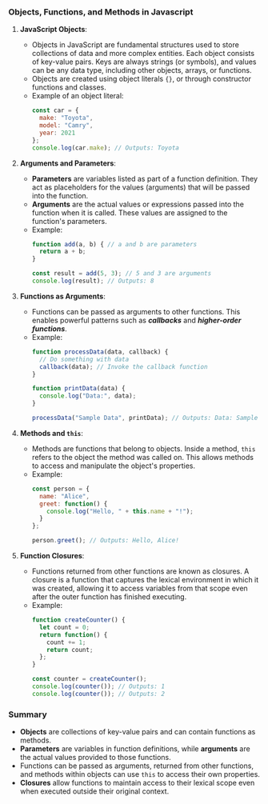 
### Objects, Functions, and Methods in Javascript

1. **JavaScript Objects**:
   - Objects in JavaScript are fundamental structures used to store collections of data and more complex entities. Each object consists of key-value pairs. Keys are always strings (or symbols), and values can be any data type, including other objects, arrays, or functions.
   - Objects are created using object literals `{}`, or through constructor functions and classes.
   - Example of an object literal:
     ```javascript
     const car = {
       make: "Toyota",
       model: "Camry",
       year: 2021
     };
     console.log(car.make); // Outputs: Toyota
     ```

2. **Arguments and Parameters**:
   - **Parameters** are variables listed as part of a function definition. They act as placeholders for the values (arguments) that will be passed into the function.
   - **Arguments** are the actual values or expressions passed into the function when it is called. These values are assigned to the function's parameters.
   - Example:
     ```javascript
     function add(a, b) { // a and b are parameters
       return a + b;
     }

     const result = add(5, 3); // 5 and 3 are arguments
     console.log(result); // Outputs: 8
     ```

3. **Functions as Arguments**:
   - Functions can be passed as arguments to other functions. This enables powerful patterns such as ***callbacks*** and ***higher-order functions***.
   - Example:
     ```javascript
     function processData(data, callback) {
       // Do something with data
       callback(data); // Invoke the callback function
     }

     function printData(data) {
       console.log("Data:", data);
     }

     processData("Sample Data", printData); // Outputs: Data: Sample Data
     ```

4. **Methods and `this`**:
   - Methods are functions that belong to objects. Inside a method, `this` refers to the object the method was called on. This allows methods to access and manipulate the object's properties.
   - Example:
     ```javascript
     const person = {
       name: "Alice",
       greet: function() {
         console.log("Hello, " + this.name + "!");
       }
     };

     person.greet(); // Outputs: Hello, Alice!
     ```

5. **Function Closures**:
   - Functions returned from other functions are known as closures. A closure is a function that captures the lexical environment in which it was created, allowing it to access variables from that scope even after the outer function has finished executing.
   - Example:
     ```javascript
     function createCounter() {
       let count = 0;
       return function() {
         count += 1;
         return count;
       };
     }

     const counter = createCounter();
     console.log(counter()); // Outputs: 1
     console.log(counter()); // Outputs: 2
     ```

### Summary

- **Objects** are collections of key-value pairs and can contain functions as methods.
- **Parameters** are variables in function definitions, while **arguments** are the actual values provided to those functions.
- Functions can be passed as arguments, returned from other functions, and methods within objects can use `this` to access their own properties.
- **Closures** allow functions to maintain access to their lexical scope even when executed outside their original context.
